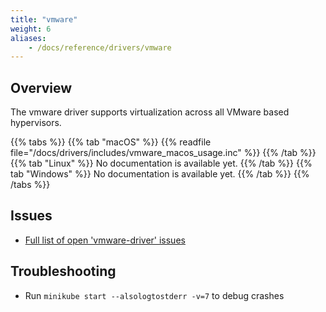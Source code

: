 ```yaml
---
title: "vmware"
weight: 6
aliases:
    - /docs/reference/drivers/vmware
---
```


## Overview

The vmware driver supports virtualization across all VMware based hypervisors.

{{% tabs %}}
{{% tab "macOS" %}}
{{% readfile file="/docs/drivers/includes/vmware_macos_usage.inc" %}}
{{% /tab %}}
{{% tab "Linux" %}}
No documentation is available yet.
{{% /tab %}}
{{% tab "Windows" %}}
No documentation is available yet.
{{% /tab %}}
{{% /tabs %}}

## Issues

* [Full list of open 'vmware-driver' issues](https://github.com/kubernetes/minikube/labels/co%2Fvmware-driver)

## Troubleshooting

* Run `minikube start --alsologtostderr -v=7` to debug crashes
